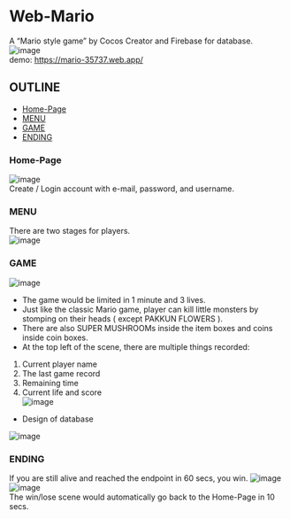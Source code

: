 # Web-Mario
A “Mario style game” by Cocos Creator and Firebase for database.   
![image](https://user-images.githubusercontent.com/86723888/179404131-d080b4b6-326e-4ee7-8473-4ce7da333b88.png)  
demo: https://mario-35737.web.app/  
  
  
  
  
## OUTLINE
* [Home-Page](#Home-Page)
* [MENU](#MENU)
* [GAME](#GAME)
* [ENDING](#ENDING)
  
  
### Home-Page
![image](https://user-images.githubusercontent.com/86723888/179410797-fab614e4-fede-473d-bf8e-fda2d0ebccab.png)  
Create / Login account with e-mail, password, and username.
  
   
### MENU
There are two stages for players.  
![image](https://user-images.githubusercontent.com/86723888/179410905-4e552492-dd3f-4834-8806-d50fceef0e57.png)
  
  

### GAME
![image](https://user-images.githubusercontent.com/86723888/179411008-cbfb4faa-0afa-4dae-895b-d9ce187c4a5e.png)
* The game would be limited in 1 minute and 3 lives.
* Just like the classic Mario game, player can kill little monsters by stomping on their heads ( except PAKKUN FLOWERS ).
* There are also SUPER MUSHROOMs inside the item boxes and coins inside coin boxes.
* At the top left of the scene, there are multiple things recorded:  
1. Current player name
2. The last game record
3. Remaining time
4. Current life and score  
![image](https://user-images.githubusercontent.com/86723888/179411359-ccee2a91-3e4a-43e9-9c34-f20ac20ca4d9.png)
  
  
  
  
  
  
* Design of database  
  
![image](https://user-images.githubusercontent.com/86723888/179411896-4eb23c20-0f46-4f0a-9921-283eae8b4c87.png)
  
  
  
  
### ENDING
If you are still alive and reached the endpoint in 60 secs, you win.
![image](https://user-images.githubusercontent.com/86723888/179414911-d89f6df7-0148-4484-8f4c-32ac9dbfe979.png)
![image](https://user-images.githubusercontent.com/86723888/179414178-15ebc2fb-7944-467e-a5d5-d86a12b5d5be.png)  
The win/lose scene would automatically go back to the Home-Page in 10 secs.

 
  
  

